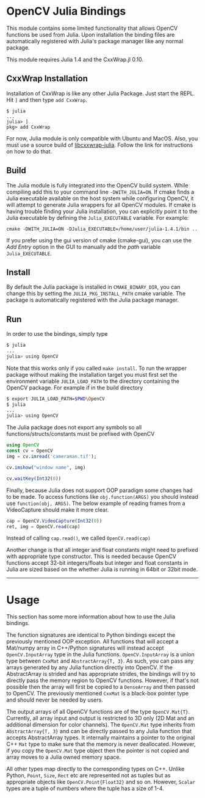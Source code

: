 OpenCV Julia Bindings
============================
This module contains some limited functionality that allows OpenCV functions be used from Julia. Upon installation the binding files are automatically registered with Julia's package manager like any normal package.

This module requires Julia 1.4 and the CxxWrap.jl 0.10.

CxxWrap Installation
----
Installation of CxxWrap is like any other Julia Package. Just start the REPL. Hit `]` and then type `add CxxWrap`.

```
$ julia
...
julia> ]
pkg> add CxxWrap
```

For now, Julia module is only compatible with Ubuntu and MacOS. Also, you must use a source build of [libcxxwrap-julia](https://github.com/JuliaInterop/libcxxwrap-julia). Follow the link for instructions on how to do that.

Build
-----
The Julia module is fully integrated into the OpenCV build system. While compiling add this to your command line `-DWITH_JULIA=ON`. If cmake finds a Julia executable available on the host system while configuring OpenCV, it will attempt to generate Julia wrappers for all OpenCV modules. If cmake is having trouble finding your Julia installation, you can explicitly point it to the Julia executable by defining the `Julia_EXECUTABLE` variable. For example:

    cmake -DWITH_JULIA=ON -DJulia_EXECUTABLE=/home/user/julia-1.4.1/bin ..

If you prefer using the gui version of cmake (cmake-gui), you can use the *Add Entry* option in the GUI to manually add the *path* variable `Julia_EXECUTABLE`.


Install
-------
By default the Julia package is installed in `CMAKE_BINARY_DIR`, you can change this by setting the `JULIA_PKG_INSTALL_PATH` cmake variable. The package is automatically registered with the Julia package manager.

Run
---

In order to use the bindings, simply type
```bash
$ julia
...
julia> using OpenCV
```

Note that this works only if you called `make install`. To run the wrapper package without making the installation target you must first set the environment variable `JULIA_LOAD_PATH` to the directory containing the OpenCV package. For example if in the build directory
```bash
$ export JULIA_LOAD_PATH=$PWD\OpenCV
$ julia
...
julia> using OpenCV
```

The Julia package does not export any symbols so all functions/structs/constants must be prefixed with OpenCV
```Julia
using OpenCV
const cv = OpenCV
img = cv.imread('cameraman.tif');

cv.imshow("window name", img)

cv.waitKey(Int32(0))
```

Finally, because Julia does not support OOP paradigm some changes had to be made. To access functions like `obj.function(ARGS)` you should instead use `function(obj, ARGS)`. The below example of reading frames from a VideoCapture should make it more clear.

```Julia
cap = OpenCV.VideoCapture(Int32(0))
ret, img = OpenCV.read(cap)
```

Instead of calling `cap.read()`, we called `OpenCV.read(cap)`

Another change is that all integer and float constants might need to prefixed with appropriate type constructor. This is needed because OpenCV functions accept 32-bit integers/floats but integer and float constants in Julia are sized based on the whether Julia is running in 64bit or 32bit mode.

------------------------------------------------------------------


Usage
=========
This section has some more information about how to use the Julia bindings.

The function signatures are identical to Python bindings except the previously mentioned OOP exception. All functions that will accept a Mat/numpy array in C++/Python signatures will instead accept `OpenCV.InputArray` type in the Julia functions. `OpenCV.InputArray` is a union type between `CxxMat` and `AbstractArray{T, 3}`. As such, you can pass any arrays generated by any Julia function directly into OpenCV. If the AbstractArray is strided and has appropriate strides, the bindings will try to directly pass the memory region to OpenCV functions. However, if that's not possible then the array will first be copied to a `DenseArray` and then passed to OpenCV. The previously mentioned `CxxMat` is a black-box pointer type and should never be needed by users.

The output arrays of all OpenCV functions are of the type `OpenCV.Mat{T}`. Currently, all array input and output is restricted to 3D only (2D Mat and an additional dimension for color channels). The `OpenCV.Mat` type inherits from `AbstractArray{T, 3}` and can be directly passed to any Julia function that accepts AbstractArray types. It internally maintains a pointer to the original C++ `Mat` type to make sure that the memory is never deallocated. However, if you copy the `OpenCV.Mat` type object then the pointer is not copied and array moves to a Julia owned memory space.

All other types map directly to the corresponding types on C++. Unlike Python, `Point`, `Size`, `Rect` etc are represented not as tuples but as appropriate objects like `OpenCV.Point{Float32}` and so on. However, `Scalar` types are a tuple of numbers where the tuple has a size of 1-4.


